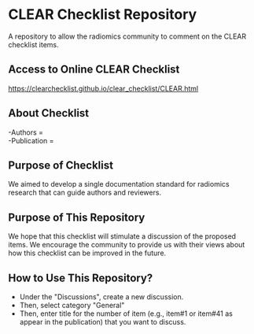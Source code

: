 # CLEAR Checklist Repository
A repository to allow the radiomics community to comment on the CLEAR checklist items.

## Access to Online CLEAR Checklist ##
https://clearchecklist.github.io/clear_checklist/CLEAR.html


## About Checklist ##
-Authors =  
-Publication =  

## Purpose of Checklist ##
We aimed to develop a single documentation standard for radiomics research that can guide authors and reviewers. 

## Purpose of This Repository ##

We hope that this checklist will stimulate a discussion of the proposed items. We encourage the community to provide us with their views about how this checklist can be improved in the future. 

## How to Use This Repository? ##
- Under the "Discussions", create a new discussion.
- Then, select category "General"
- Then, enter title for the number of item (e.g., item#1 or item#41 as appear in the publication) that you want to discuss.
